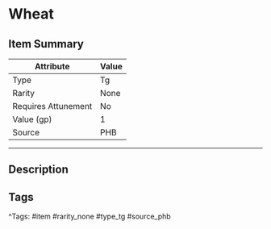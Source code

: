 # Wheat

## Item Summary

| Attribute            | Value                        |
|----------------------|------------------------------|
| Type                 | Tg |
| Rarity               | None             |
| Requires Attunement  | No                |
| Value (gp)           | 1    |
| Source               | PHB |

---

## Description



## Tags

^Tags: #item #rarity_none #type_tg #source_phb